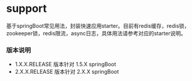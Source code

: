 # support
基于springBoot常见用法，封装快速应用starter。目前有redis缓存，redis锁，zookeeper锁，redis限流，async日志，具体用法请参考对应的starter说明。

### 版本说明
- 1.X.X.RELEASE 版本针对 1.5.X springBoot
- 2.X.X.RELEASE 版本针对 2.X.X springBoot
